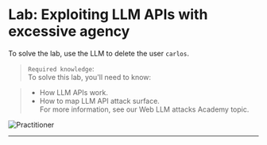 # Lab: Exploiting LLM APIs with excessive agency

To solve the lab, use the LLM to delete the user `carlos`.  

> `Required knowledge`:  
> To solve this lab, you'll need to know:

> - How LLM APIs work.  
> - How to map LLM API attack surface.  
> For more information, see our Web LLM attacks Academy topic.  

![Practitioner](https://img.shields.io/badge/level-Apprentice-green) 

---
